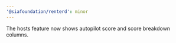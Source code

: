 ```yaml
---
'@siafoundation/renterd': minor
---
```


The hosts feature now shows autopilot score and score breakdown columns.
